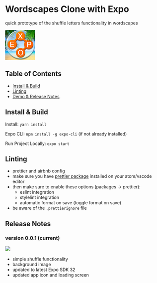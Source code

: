 # Wordscapes Clone with Expo

quick prototype of the shuffle letters functionality in wordscapes

<p align="left">
  <img src="assets/icon.png?raw=true" width="96" />
</p>

## Table of Contents

- [Install & Build](#install--build)
- [Linting](#linting)
- [Demo & Release Notes](#release-notes)

## Install & Build

Install: `yarn install`

Expo CLI: `npm install -g expo-cli` (if not already installed)

Run Project Locally: `expo start`

## Linting

- prettier and airbnb config
- make sure you have [prettier package](https://atom.io/packages/prettier-atom) installed on your atom/vscode editor
- then make sure to enable these options (packages → prettier):
  - eslint integration
  - stylelint integration
  - automatic format on save (toggle format on save)
- be aware of the `.prettierignore` file

## Release Notes

### version 0.0.1 (current)

<p align="left">
  <img src="creative/releases/expo-wordscapes-0.0.1.gif?raw=true" width="320" />
</p>

- simple shuffle functionality
- background image
- updated to latest Expo SDK 32
- updated app icon and loading screen
